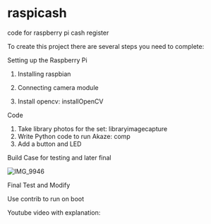 # raspicash
code for raspberry pi cash register


To create this project there are several steps you need to complete:

Setting up the Raspberry Pi

  1. Installing raspbian
  
  2. Connecting camera module

  3. Install opencv: installOpenCV

   

Code

  1. Take library photos for the set: libraryimagecapture
  2. Write Python code to run Akaze: comp
  3. Add a button and LED





Build Case for testing and later final


![IMG_9946](https://github.com/kianteymouri/raspicash/assets/96223486/45181bdb-3ddf-40f8-a370-56ccd2923e0d)


Final Test and Modify


Use contrib to run on boot


Youtube video with explanation: 

